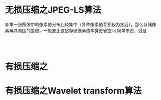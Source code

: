 # 无损压缩之JPEG-LS算法
如果一张图像中的像素值分布比较集中（各种像素值互相较为接近），那么存储像素与其周围的差值，一般要比直接存储像素值本身更省空间
简单来说，就是



<br/><br/>


# 有损压缩之





# 有损压缩之Wavelet transform算法